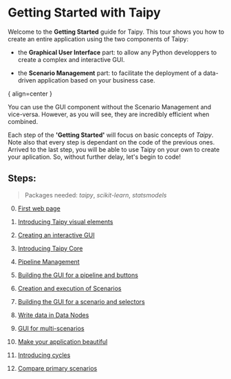 # Getting Started with Taipy

Welcome to the **Getting Started** guide for Taipy. This tour shows you how to create an entire application using the two components of Taipy:

- the **Graphical User Interface** part: to allow any Python developpers to create a complex and interactive GUI.

 - the **Scenario Management** part: to facilitate the deployment of a data-driven application based on your business case.

[](step_00/imd_end_interface.png){ align=center } 


You can use the GUI component without the Scenario Management and vice-versa. However, as you will see, they are incredibly efficient when combined.

Each step of the **'Getting Started'** will focus on basic concepts of *Taipy*. Note also that every step is dependant on the code of the previous ones. Arrived to the last step, you will be able to use Taipy on your own to create your aplication. So, without further delay, let's begin to code!

## Steps:
> Packages needed: *taipy*, *scikit-learn*, *statsmodels*

0. [First web page](https://docs.taipy.io/getting_started/step_00/ReadMe/)

1. [Introducing Taipy visual elements](https://docs.taipy.io/getting_started/step_01/ReadMe/)

2. [Creating an interactive GUI](https://docs.taipy.io/getting_started/step_02/ReadMe/)

3. [Introducing Taipy Core](https://docs.taipy.io/getting_started/step_03/ReadMe/)

4. [Pipeline Management](https://docs.taipy.io/getting_started/step_04/ReadMe/)

5. [Building the GUI for a pipeline and buttons](https://docs.taipy.io/getting_started/step_05/ReadMe/)

6. [Creation and execution of Scenarios](https://docs.taipy.io/getting_started/step_06/ReadMe/)

7. [Building the GUI for a scenario and selectors](https://docs.taipy.io/getting_started/step_07/ReadMe/)

8. [Write data in Data Nodes](https://docs.taipy.io/getting_started/step_08/ReadMe/)

9. [GUI for multi-scenarios](https://docs.taipy.io/getting_started/step_09/ReadMe/)

10. [Make your application beautiful](https://docs.taipy.io/getting_started/step_10/ReadMe/)

11. [Introducing cycles](https://docs.taipy.io/getting_started/step_11/ReadMe/)

12. [Compare primary scenarios](https://docs.taipy.io/getting_started/step_12/ReadMe/)


